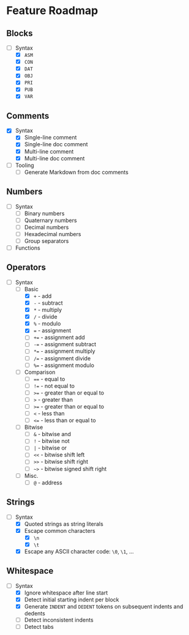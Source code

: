 # Feature Roadmap

## Blocks

- [ ] Syntax
  - [x] `ASM`
  - [x] `CON`
  - [x] `DAT`
  - [x] `OBJ`
  - [x] `PRI`
  - [x] `PUB`
  - [x] `VAR`

## Comments

- [x] Syntax
  - [x] Single-line comment
  - [x] Single-line doc comment
  - [x] Multi-line comment
  - [x] Multi-line doc comment
- [ ] Tooling
  - [ ] Generate Markdown from doc comments

## Numbers

- [ ] Syntax
  - [ ] Binary numbers
  - [ ] Quaternary numbers
  - [ ] Decimal numbers
  - [ ] Hexadecimal numbers
  - [ ] Group separators
- [ ] Functions

## Operators

- [ ] Syntax
  - [ ] Basic
    - [x] `+` - add
    - [x] `-` - subtract
    - [x] `*` - multiply
    - [x] `/` - divide
    - [x] `%` - modulo
    - [x] `=` - assignment
    - [ ] `+=` - assignment add
    - [ ] `-=` - assignment subtract
    - [ ] `*=` - assignment multiply
    - [ ] `/=` - assignment divide
    - [ ] `%=` - assignment modulo
  - [ ] Comparison
    - [ ] `==` - equal to
    - [ ] `!=` - not equal to
    - [ ] `>=` - greater than or equal to
    - [ ] `>` - greater than
    - [ ] `>=` - greater than or equal to
    - [ ] `<` - less than
    - [ ] `<=` - less than or equal to
  - [ ] Bitwise
    - [ ] `&` - bitwise and
    - [ ] `!` - bitwise not
    - [ ] `|` - bitwise or
    - [ ] `<<` - bitwise shift left
    - [ ] `>>` - bitwise shift right
    - [ ] `~>` - bitwise signed shift right
  - [ ] Misc.
    - [ ] `@` - address

## Strings

- [ ] Syntax
  - [x] Quoted strings as string literals
  - [x] Escape common characters
    - [x] `\n`
    - [x] `\t`
  - [x] Escape any ASCII character code: `\0`, `\1`, ...

## Whitespace

- [ ] Syntax
  - [x] Ignore whitespace after line start
  - [x] Detect initial starting indent per block
  - [x] Generate `INDENT` and `DEDENT` tokens on subsequent indents and dedents
  - [ ] Detect inconsistent indents
  - [ ] Detect tabs
